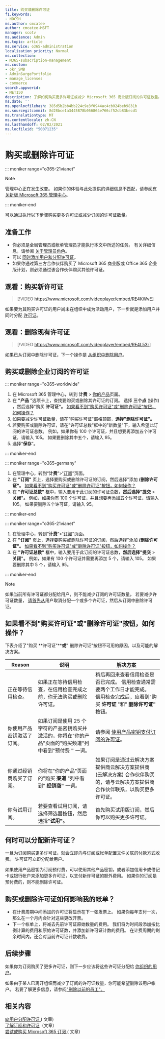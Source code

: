 ```yaml
---
title: 购买或删除许可证
f1.keywords:
- NOCSH
ms.author: cmcatee
author: cmcatee-MSFT
manager: scotv
ms.audience: Admin
ms.topic: article
ms.service: o365-administration
localization_priority: Normal
ms.collection:
- M365-subscription-management
ms.custom:
- okr_SMB
- AdminSurgePortfolio
- manage_licenses
- commerce
search.appverid:
- MET150
description: 了解如何购买更多许可证或减少 Microsoft 365 商业版订阅的许可证数量。
ms.date: ''
ms.openlocfilehash: 385d5b2bb4bb224c9e3f0944ac4cb024beb9831b
ms.sourcegitcommit: 8d28bce1a3445878b066864e766cf52cb83becd1
ms.translationtype: MT
ms.contentlocale: zh-CN
ms.lasthandoff: 02/02/2021
ms.locfileid: "50071235"
---
```

# <a name="buy-or-remove-licenses"></a>购买或删除许可证

::: moniker range="o365-21vianet"

> [!NOTE]
> 管理中心正在发生改变。 如果你的体验与此处提供的详细信息不匹配，请参阅[有关新版 Microsoft 365 管理中心](https://docs.microsoft.com/microsoft-365/admin/microsoft-365-admin-center-preview?view=o365-21vianet&preserve-view=true)。

::: moniker-end

可以通过执行以下步骤购买更多许可证或减少订阅的许可证数量。

## <a name="before-you-begin"></a>准备工作

- 你必须是全局管理员或帐单管理员才能执行本文中所述的任务。 有关详细信息，请参阅 [关于管理员角色](../../admin/add-users/about-admin-roles.md)。
- 可以 [同时添加用户和分配许可证](../../admin/add-users/add-users.md)。
- 如果你通过第三方合作伙伴购买了 Microsoft 365 商业版或 Office 365 企业版计划，则必须通过该合作伙伴购买其他许可证。

## <a name="watch-buy-new-licenses"></a>观看：购买新许可证

> [!VIDEO https://www.microsoft.com/videoplayer/embed/RE4KWvE]

如果要为其购买许可证的用户尚未在组织中成为活动用户，下一步就是添加用户并同时分配 [许可证](../../admin/add-users/add-users.md)。

## <a name="watch-remove-existing-licenses"></a>观看：删除现有许可证

> [!VIDEO https://www.microsoft.com/videoplayer/embed/RE4L53r]

如果已从订阅中删除许可证，下一个操作是 [从组织中删除用户](../../admin/add-users/delete-a-user.md)。

## <a name="buy-or-remove-licenses-for-your-business-subscription"></a>购买或删除企业订阅的许可证

::: moniker range="o365-worldwide"

1. 在 Microsoft 365 管理中心，转到 **计费** \> <a href="https://go.microsoft.com/fwlink/p/?linkid=842054" target="_blank">你的产品</a>页面。
2. 在 **"产品** "选项卡上，查找要购买或删除其许可证的订阅。 选择 **三个点** (操作) ，然后选择"购买 **许可证"。** [如果看不到"购买许可证"或"删除许可证"按钮，如何操作？](#what-if-i-dont-see-the-buy-licenses-or-remove-licenses-buttons)
3. 如果要减少许可证数量，请在"购买许可证"窗格顶部，**选择"删除许可证"。** 
4. 若要购买或删除许可证，请在"许可证总数"框中的"新数量"下，输入希望此订阅的许可证总数。 例如，如果你有 100 个许可证，并且想要再添加五个许可证，请输入 105。 如果要删除其中五个，请输入 95。
5. 选择“**保存**”。

::: moniker-end

::: moniker range="o365-germany"

1. 在管理中心，转到“**计费**”\>“<a href="https://go.microsoft.com/fwlink/p/?linkid=847745" target="_blank">订阅</a>”页面。
2. 在 **"订阅"** 页上，选择要购买或删除许可证的订阅，然后选择"添加 **/删除许可证"。** [如果看不到"购买许可证"或"删除许可证"按钮，如何操作？](#what-if-i-dont-see-the-buy-licenses-or-remove-licenses-buttons)
3. 在 **"许可证总数"** 框中，输入要用于此订阅的许可证总数，**然后选择"提交** \> **关闭"。** 例如，如果你有 100 个许可证，并且想要再添加五个许可证，请输入 105。 如果要删除五个许可证，请输入 95。

::: moniker-end

::: moniker range="o365-21vianet"

1. 在管理中心，转到“**计费**”\>“<a href="https://go.microsoft.com/fwlink/p/?linkid=850626" target="_blank">订阅</a>”页面。
2. 在 **"订阅"** 页上，选择要购买或删除许可证的订阅，然后选择"添加 **/删除许可证"。** [如果看不到"购买许可证"或"删除许可证"按钮，如何操作？](#what-if-i-dont-see-the-buy-licenses-or-remove-licenses-buttons)
3. 在 **"许可证总数"** 框中，输入要用于此订阅的许可证总数，**然后选择"提交** \> **关闭"。** 例如，如果有 100 个许可证并需要再添加 5 个，请输入 105。 如果要删除其中 5 个，请输入 95。

::: moniker-end

> [!NOTE]
> 如果当前所有许可证都分配给用户，则不能减少订阅的许可证数量。 若要减少许可证数量， [请首先从](../../admin/manage/remove-licenses-from-users.md)用户取消分配一个或多个许可证，然后从订阅中删除许可证。

## <a name="what-if-i-dont-see-the-buy-licenses-or-remove-licenses-buttons"></a>如果看不到"购买许可证"或"删除许可证"按钮，如何操作？

下表介绍了"购买 **许可证"****或"** 删除许可证"按钮不可用的原因，以及可能的解决方案。

|Reason  |说明  |解决方案  |
|---------|---------|---------|
|正在等待信用检查。 |如果正在等待信用检查，在信用检查完成之前，你无法购买或删除许可证。  | 稍后再回来查看信用检查是否已完成。 信用检查通常需要两个工作日才能完成。<br/>信用检查完成后，应看到"购买 **许可证** "和" **删除许可证"** 按钮。 |
|你使用产品密钥激活了订阅。| 如果订阅是使用 25 个字符的产品密钥购买并激活的，你将在"你的产品"页面的"购买频道"列中看到"预付费 **"** 一词。  |请参阅 [使用产品密钥支付订阅的许可证](add-licenses-using-product-key.md)。 |
|你通过经销商购买了订阅。| 你将在"你的产品"页面的"购买 **渠道** "列中看到" **经销商"** 一词。 | 如果订阅是通过云解决方案提供商云解决方案提供商 (云解决方案) 合作伙伴购买的，请与云解决方案提供商合作伙伴联系，以购买更多许可证。        |
|你有试用订阅。 | 若要查看试用订阅，请选择筛选器按钮，然后选择"**试用"。** | 首先购买试用版订阅，然后你可以购买更多许可证。|

## <a name="when-will-the-new-licenses-be-available-to-assign"></a>何时可以分配新许可证？

一旦为订阅购买更多许可证，就会立即向与订阅或帐单配置文件关联的付款方式收费。 许可证可立即分配给用户。

如果使用产品密钥为订阅预付费，可以使用其他产品密钥，或者添加信用卡或借记卡或银行帐户来添加更多许可证，以支付新许可证的额外费用。 如果你的订阅是预付费的，则不能删除许可证。

## <a name="how-does-buying-or-removing-licenses-affect-my-billing-statements"></a>购买或删除许可证如何影响我的帐单？

- 在计费周期中间添加的许可证将显示在下一张发票上。 如果你每年支付一次，那么在一个月内会针对这些更改开票。
- 下一个帐单上，将减去先前许可证原始数量的费用。 我们将为时间段添加按比例计算的费用和原始许可证数，并添加新许可证计数的费用。 在计费周期的剩余时间内，还会对当前许可证计数收费。

## <a name="next-steps"></a>后续步骤

如果你为订阅购买了更多许可证，则下一步应该将这些许可证分配给 [你组织的用户](../../admin/manage/assign-licenses-to-users.md)。

如果由于某人已离开组织而减少了订阅的许可证数量，你可能希望删除该用户帐户。 若要了解更多信息，请参阅["删除以前的员工"。](../../admin/add-users/remove-former-employee.md)

## <a name="related-content"></a>相关内容

[向用户分配许可证 (](../../admin/manage/assign-licenses-to-users.md) 文章) \
[了解订阅和许可证](subscriptions-and-licenses.md)（文章）\
[尝试或购买 Microsoft 365 订阅 (](../try-or-buy-microsoft-365.md) 文章) 